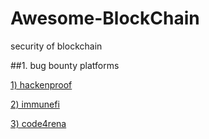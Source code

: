 # Awesome-BlockChain
security of blockchain

##1. bug bounty platforms

[1) hackenproof](https://hackenproof.com/programs)

[2) immunefi](https://immunefi.com/explore/)

[3) code4rena](https://code4rena.com/)
